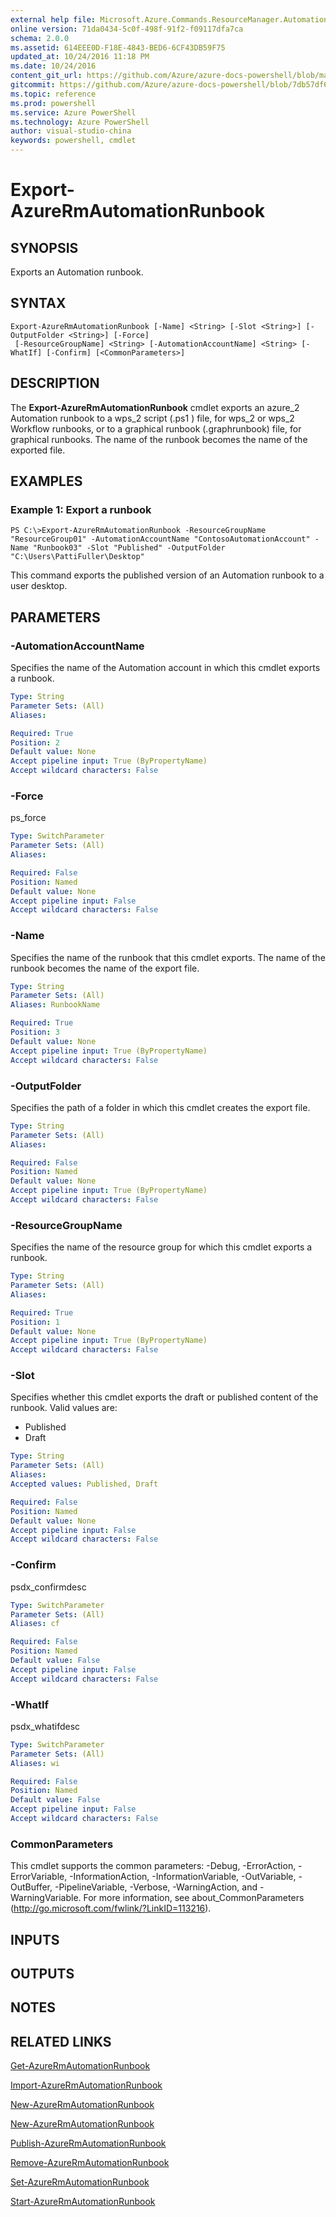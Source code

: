 ```yaml
---
external help file: Microsoft.Azure.Commands.ResourceManager.Automation.dll-Help.xml
online version: 71da0434-5c0f-498f-91f2-f09117dfa7ca
schema: 2.0.0
ms.assetid: 614EEE0D-F18E-4843-BED6-6CF43DB59F75
updated_at: 10/24/2016 11:18 PM
ms.date: 10/24/2016
content_git_url: https://github.com/Azure/azure-docs-powershell/blob/master/azureps-cmdlets-docs/ResourceManager/AzureRM.Automation/v2.2.0/Export-AzureRMAutomationRunbook.md
gitcommit: https://github.com/Azure/azure-docs-powershell/blob/7db57df6b5e709a7c001e6de362a1240d7583ae8/azureps-cmdlets-docs/ResourceManager/AzureRM.Automation/v2.2.0/Export-AzureRMAutomationRunbook.md
ms.topic: reference
ms.prod: powershell
ms.service: Azure PowerShell
ms.technology: Azure PowerShell
author: visual-studio-china
keywords: powershell, cmdlet
---
```


# Export-AzureRmAutomationRunbook

## SYNOPSIS
Exports an Automation runbook.

## SYNTAX

```
Export-AzureRmAutomationRunbook [-Name] <String> [-Slot <String>] [-OutputFolder <String>] [-Force]
 [-ResourceGroupName] <String> [-AutomationAccountName] <String> [-WhatIf] [-Confirm] [<CommonParameters>]
```

## DESCRIPTION
The **Export-AzureRmAutomationRunbook** cmdlet exports an azure_2 Automation runbook to a wps_2 script (.ps1 ) file, for wps_2 or wps_2 Workflow runbooks, or to a graphical runbook (.graphrunbook) file, for graphical runbooks.
The name of the runbook becomes the name of the exported file.

## EXAMPLES

### Example 1: Export a runbook
```
PS C:\>Export-AzureRmAutomationRunbook -ResourceGroupName "ResourceGroup01" -AutomationAccountName "ContosoAutomationAccount" -Name "Runbook03" -Slot "Published" -OutputFolder "C:\Users\PattiFuller\Desktop"
```

This command exports the published version of an Automation runbook to a user desktop.

## PARAMETERS

### -AutomationAccountName
Specifies the name of the Automation account in which this cmdlet exports a runbook.

```yaml
Type: String
Parameter Sets: (All)
Aliases: 

Required: True
Position: 2
Default value: None
Accept pipeline input: True (ByPropertyName)
Accept wildcard characters: False
```

### -Force
ps_force

```yaml
Type: SwitchParameter
Parameter Sets: (All)
Aliases: 

Required: False
Position: Named
Default value: None
Accept pipeline input: False
Accept wildcard characters: False
```

### -Name
Specifies the name of the runbook that this cmdlet exports.
The name of the runbook becomes the name of the export file.

```yaml
Type: String
Parameter Sets: (All)
Aliases: RunbookName

Required: True
Position: 3
Default value: None
Accept pipeline input: True (ByPropertyName)
Accept wildcard characters: False
```

### -OutputFolder
Specifies the path of a folder in which this cmdlet creates the export file.

```yaml
Type: String
Parameter Sets: (All)
Aliases: 

Required: False
Position: Named
Default value: None
Accept pipeline input: True (ByPropertyName)
Accept wildcard characters: False
```

### -ResourceGroupName
Specifies the name of the resource group for which this cmdlet exports a runbook.

```yaml
Type: String
Parameter Sets: (All)
Aliases: 

Required: True
Position: 1
Default value: None
Accept pipeline input: True (ByPropertyName)
Accept wildcard characters: False
```

### -Slot
Specifies whether this cmdlet exports the draft or published content of the runbook.
Valid values are: 

- Published 
- Draft

```yaml
Type: String
Parameter Sets: (All)
Aliases: 
Accepted values: Published, Draft

Required: False
Position: Named
Default value: None
Accept pipeline input: False
Accept wildcard characters: False
```

### -Confirm
psdx_confirmdesc

```yaml
Type: SwitchParameter
Parameter Sets: (All)
Aliases: cf

Required: False
Position: Named
Default value: False
Accept pipeline input: False
Accept wildcard characters: False
```

### -WhatIf
psdx_whatifdesc

```yaml
Type: SwitchParameter
Parameter Sets: (All)
Aliases: wi

Required: False
Position: Named
Default value: False
Accept pipeline input: False
Accept wildcard characters: False
```

### CommonParameters
This cmdlet supports the common parameters: -Debug, -ErrorAction, -ErrorVariable, -InformationAction, -InformationVariable, -OutVariable, -OutBuffer, -PipelineVariable, -Verbose, -WarningAction, and -WarningVariable. For more information, see about_CommonParameters (http://go.microsoft.com/fwlink/?LinkID=113216).

## INPUTS

## OUTPUTS

## NOTES

## RELATED LINKS

[Get-AzureRmAutomationRunbook](.\Get-AzureRMAutomationRunbook.md)

[Import-AzureRmAutomationRunbook](.\Import-AzureRMAutomationRunbook.md)

[New-AzureRmAutomationRunbook](.\New-AzureRMAutomationRunbook.md)

[New-AzureRmAutomationRunbook](.\New-AzureRMAutomationRunbook.md)

[Publish-AzureRmAutomationRunbook](.\Publish-AzureRMAutomationRunbook.md)

[Remove-AzureRmAutomationRunbook](.\Remove-AzureRMAutomationRunbook.md)

[Set-AzureRmAutomationRunbook](.\Set-AzureRMAutomationRunbook.md)

[Start-AzureRmAutomationRunbook](.\Start-AzureRMAutomationRunbook.md)


